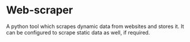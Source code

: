 # Web-scraper
A python tool which scrapes dynamic data from websites and stores it. It can be configured to scrape static data as well, if required.